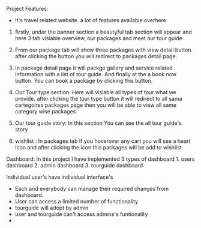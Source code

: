 Project Features:

* It's travel related website. a lot of features available overhere.
1. firstly, under the banner section a beautyful tab section will appear and here 3 tab visiable overview,  our packages and meet our tour guide

2. From our package tab will show three packages with view detail button. after clicking the button you will redirect to packages detail page.

3. In package detail page it will packge gallery and service related information with a list of tour guide. And finally at the a book now button. You can book a package by clicking this button.

4. Our Tour type section: Here will visiable all types of tour what we provide. after clicking the tour type button it will redirect to all sama cartegoires packages page then you will be able to view all same category wise packages


5. Our tour guide story: In this section You can see the all tour guide's story


6. wishlist : In packages tab If you hoverover any cart you will see a heart icon and after clicking the icon this packages will be add to wishlist.



Dashboard:
In this project I have implemented 3 types of dashboard 1. users dashboard 2. admin dashboard 3. tourguide dashboard 

Individual user's have individual interface's 

* Each and everybody can manage their required changes from dashboard.
* User can access a limited number of functionality
* tourguide will adopt by admin
* user and tourguide can't access admins's funtionality
*


